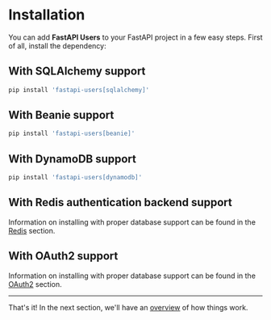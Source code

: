 # Installation

You can add **FastAPI Users** to your FastAPI project in a few easy steps. First of all, install the dependency:

## With SQLAlchemy support

```sh
pip install 'fastapi-users[sqlalchemy]'
```


## With Beanie support

```sh
pip install 'fastapi-users[beanie]'
```


## With DynamoDB support

```sh
pip install 'fastapi-users[dynamodb]'
```

## With Redis authentication backend support

Information on installing with proper database support can be found in the [Redis](configuration/authentication/strategies/redis.md) section.

## With OAuth2 support

Information on installing with proper database support can be found in the [OAuth2](configuration/oauth.md) section.


---

That's it! In the next section, we'll have an [overview](./configuration/overview.md) of how things work.
